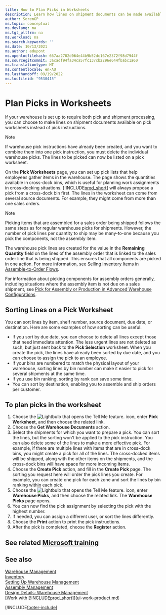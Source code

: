 ```yaml
---
title: How to Plan Picks in Worksheets
description: Learn how lines on shipment documents can be made available on picking worksheets for warehouse workers.
author: SorenGP
ms.topic: conceptual
ms.devlang: na
ms.tgt_pltfrm: na
ms.workload: na
ms.search.keywords: ''
ms.date: 10/13/2021
ms.author: edupont
ms.openlocfilehash: 667aa2702d064e44b9b52dc167e2372f98d7944f
ms.sourcegitcommit: 3acadf94fa34ca57fc137cb2296e644fbabc1a60
ms.translationtype: HT
ms.contentlocale: en-AU
ms.lasthandoff: 09/19/2022
ms.locfileid: "9530415"
---
```

# <a name="plan-picks-in-worksheets"></a>Plan Picks in Worksheets

If your warehouse is set up to require both pick and shipment processing, you can choose to make lines on shipment documents available on pick worksheets instead of pick instructions.  

> [!NOTE]  
> If warehouse pick instructions have already been created, and you want to combine them into one pick instruction, you must delete the individual warehouse picks. The lines to be picked can now be listed on a pick worksheet.  

On the **Pick Worksheets** page, you can set up pick lists that help employees gather items in the warehouse. The page shows the quantities available in cross-dock bins, which is useful for planning work assignments in cross-docking situations. [!INCLUDE[prod_short](includes/prod_short.md)] will always propose a pick from a cross-dock bin first. The lines in the worksheet can come from several source documents. For example, they might come from more than one sales orders. 

> [!NOTE]  
> Picking items that are assembled for a sales order being shipped follows the same steps as for regular warehouse picks for shipments. However, the number of pick lines per quantity to ship may be many-to-one because you pick the components, not the assembly item.  
>
> The warehouse pick lines are created for the value in the **Remaining Quantity** field on the lines of the assembly order that is linked to the sales order line that is being shipped. This ensures that all components are picked in one action. For more information, see [Selling Inventory Items in Assemble-to-Order Flows](assembly-how-to-sell-inventory-items-in-assemble-to-order-flows.md).  
>
> For information about picking components for assembly orders generally, including situations where the assembly item is not due on a sales shipment, see [Pick for Assembly or Production in Advanced Warehouse Configurations](warehouse-how-to-pick-for-internal-operations-in-advanced-warehousing.md).  

## <a name="sorting-lines-on-a-pick-worksheet"></a>Sorting Lines on a Pick Worksheet

You can sort lines by item, shelf number, source document, due date, or destination. Here are some examples of how sorting can be useful.

* If you sort by due date, you can choose to delete all lines except those that need immediate attention. The less urgent lines are not deleted as such, but just sent back to the **Pick Selection** worksheet. When you create the pick, the lines have already been sorted by due date, and you can choose to assign the pick to an employee.
* If your bins are numbered to match the physical layout of your warehouse, sorting lines by bin number can make it easier to pick for several shipments at the same time. 
* If you use bin ranking, sorting by rank can save some time. 
* You can sort by destination, enabling you to assemble and ship orders per customer.

## <a name="to-plan-picks-in-the-worksheet"></a>To plan picks in the worksheet

1. Choose the ![Lightbulb that opens the Tell Me feature.](media/ui-search/search_small.png "Tell me what you want to do") icon, enter **Pick Worksheet**, and then choose the related link.  
2. Choose the **Get Warehouse Documents** action.  
3. Select the shipments for which you want to prepare a pick. You can sort the lines, but the sorting won't be applied to the pick instruction. You can also delete some of the lines to make a more effective pick. For example, if there are multiple lines with items that are in cross-dock bins, you might create a pick for all of the lines. The cross-docked items will be shipped, along with the other items on the shipments, and the cross-dock bins will have space for more incoming items.  
4. Choose the **Create Pick** action, and fill in the **Create Pick** page. The sorting you request here will order the pick lines you create. For example, you can create one pick for each zone and sort the lines by bin ranking within each pick.  
5. Choose the ![Lightbulb that opens the Tell Me feature.](media/ui-search/search_small.png "Tell me what you want to do") icon, enter **Warehouse Picks**, and then choose the related link. The **Warehouse Picks** page opens.  
6. You can now find the pick assignment by selecting the pick with the highest number.  
7. If needed, you can assign a different user, or sort the lines differently.  
8. Choose the **Print** action to print the pick instructions.  
9. After the pick is completed, choose the **Register** action.  

## <a name="see-related-microsoft-training"></a>See related [Microsoft training](/training/modules/pick-ship-items-warehouse/)

## <a name="see-also"></a>See also

[Warehouse Management](warehouse-manage-warehouse.md)  
[Inventory](inventory-manage-inventory.md)  
[Setting Up Warehouse Management](warehouse-setup-warehouse.md)  
[Assembly Management](assembly-assemble-items.md)  
[Design Details: Warehouse Management](design-details-warehouse-management.md)  
[Work with [!INCLUDE[prod_short](includes/prod_short.md)]](ui-work-product.md)  


[!INCLUDE[footer-include](includes/footer-banner.md)]
